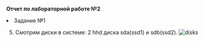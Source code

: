 **Отчет по лабораторной работе №2**

<li>Задание №1</li>

5) Смотрим диски в системе: 2 hhd диска sda(ssd1) и sdb(ssd2).
![disks](https://github.com/Kc0va/suzenOS/tree/master/laba%202/images/пункт%205.png)

